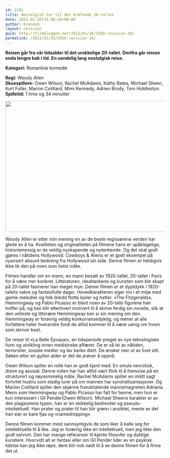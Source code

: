 ```yaml
---
id: 2101
title: Nostalgisk tur til det brølende 20-tallet
date: 2012-01-26T14:48:10+00:00
author: brennum
layout: revision
guid: http://filmbloggen.net/2012/01/26/1958-revision-20/
permalink: /2012/01/26/1958-revision-20/
---
```

**Reisen går fra vår tidsalder til det urokkelige 20-tallet. Derifra går reisen enda lengre bak i tid. En uendelig lang nostalgisk reise.**

**<!--more-->Kategori:** Romantisk komedie

  
**Regi:** Woody Allen  
**Skuespillere:** Owen Wilson, Rachel McAdams, Kathy Bates, Michael Sheen, Kurt Fuller, Marion Cotillard, Mimi Kennedy, Adrien Brody, Tom Hiddleston.  
**Spilletid:** 1 time og 34 minutter

<a href="http://filmbloggen.net/?attachment_id=2067" rel="attachment wp-att-2067"><img class="alignnone size-large wp-image-2067" src="http://filmbloggen.net/wp-content/uploads//2012/01/Midnight_in_Paris_219213a-620x413.jpg" alt="" width="620" height="413" /></a>

Woody Allen er etter min mening en av de beste regissørene verden har glede av å ha. Kvaliteten og originaliteten på filmene hans er upåklagelige, historiemessig er de veldig nyskapende og nytenkende. Og det skal godt gjøres i nåtidens Hollywood. Cowboys & Aliens er et godt eksempel på nyansert absurd tenkning fra Hollywood sin side. Denne filmen er heldigvis ikke lik den på noen som helst måte.

Filmen handler om en mann, en mann besatt av 1920-tallet, 20-tallet i Paris for å være mer konkret. Litteraturen, idealtankene og kunsten som ble skapt på 20-tallet fasinerer han meget mye. Denne filmen er et dyptdykk i 1920-tallets vakre og fantasifulle dager. Hovedkarakteren siger inn i et miljø med gamle melodier og folk ikledd flotte kjoler og hatter. &laquo;The Fitzgeralds&raquo;, Hemmingway og Pablo Picasso er blant noen av 20-talls figurene han treffer på, og han blir etterhvert motivert til å skrive ferdig sin novelle, slik at den velleste og litterære Hemmingway kan si sin mening om den. Hemmingway er forøvrig veldig konkurransedyktig, og mener at alle forfattere hater hverandre fordi de alltid kommer til å være uenig om hvem som skriver best.

De reiser til &laquo;La Belle Époque&raquo;, en tidsperiode preget av nye teknologiske funn og utvikling innen medisinske affærer. De er så lei av nåtiden, terrorister, sosiale medier og lav karbo diett. De ønsker mer ut av livet sitt. Søken etter en gyllen alder er det de prøver å oppnå.

Owen Wilson spiller en rolle han er godt kjent med. En smule nevrotisk, distre og asosial. Denne rollen har han alltid vært flink til å fremvise på en strukturert og nøysommelig måte. Rachel McAdams spiller en mildt sagt fortvilet hustru som stadig lurer på om mannen har synshallusinasjoner. Og Marion Cotillard spiller den skjønne fransktalende mannemagneten Adriana. Menn som Hemmingway og Pablo Picasso har falt for henne, men hun er kun interessert i Gil Pender(Owen Wilson). Michael Sheens karakter er av den plagsomme typen, han er en skikkelig bedreviter og pseudo-intellektuell. Han prater og prater til han blir grønn i ansiktet, meste av det han sier er bare fjas og &laquo;namedropping&raquo;.

Denne filmen kommer mest sannsynligvis de som liker å kalle seg for intellektuelle til å like. Jeg er forøvrig ikke en intellektuell, men jeg likte den godt selvom. Den har mange referanser til kjente filosofer og dyktige kunstere. Hvorvidt alt er fantasi eller om Gil Pender lider av en psykisk lidelse kan jeg ikke røpe, dere blir nok nødt til å se denne filmen for å finne det ut.